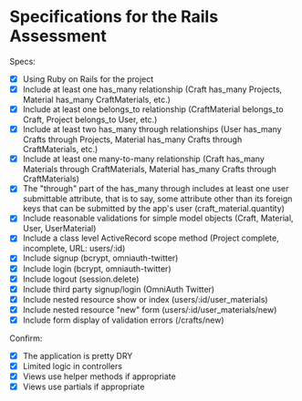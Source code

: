 # Specifications for the Rails Assessment

Specs:
- [x] Using Ruby on Rails for the project
- [x] Include at least one has_many relationship (Craft has_many Projects, Material has_many CraftMaterials, etc.) 
- [x] Include at least one belongs_to relationship (CraftMaterial belongs_to Craft, Project belongs_to User, etc.)
- [x] Include at least two has_many through relationships (User has_many Crafts through Projects, Material has_many Crafts through CraftMaterials, etc.)
- [x] Include at least one many-to-many relationship (Craft has_many Materials through CraftMaterials, Material has_many Crafts through CraftMaterials)
- [x] The "through" part of the has_many through includes at least one user submittable attribute, that is to say, some attribute other than its foreign keys that can be submitted by the app's user (craft_material.quantity)
- [x] Include reasonable validations for simple model objects (Craft, Material, User, UserMaterial)
- [x] Include a class level ActiveRecord scope method (Project complete, incomplete, URL: users/:id)
- [x] Include signup (bcrypt, omniauth-twitter)
- [x] Include login (bcrypt, omniauth-twitter)
- [x] Include logout (session.delete)
- [x] Include third party signup/login (OmniAuth Twitter)
- [x] Include nested resource show or index (users/:id/user_materials)
- [x] Include nested resource "new" form (users/:id/user_materials/new)
- [x] Include form display of validation errors (/crafts/new)

Confirm:
- [x] The application is pretty DRY
- [x] Limited logic in controllers
- [x] Views use helper methods if appropriate
- [x] Views use partials if appropriate
